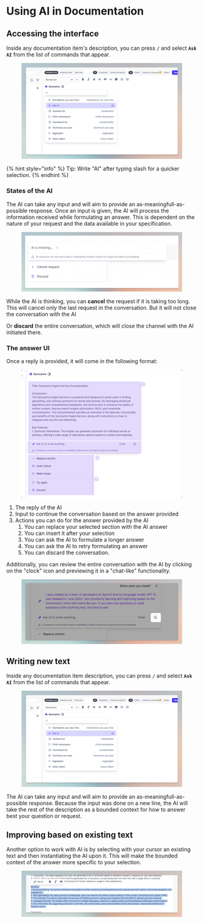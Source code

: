 # Using AI in Documentation

## Accessing the interface

Inside any documentation item's description, you can press **`/`** and select **`Ask AI`** from the list of commands that appear.&#x20;

<figure><img src="../../.gitbook/assets/CleanShot 2024-04-24 at 07.45.06.png" alt=""><figcaption></figcaption></figure>

{% hint style="info" %}
Tip: Write "AI" after typing slash for a quicker selection.&#x20;
{% endhint %}

### States of the AI

The AI can take any input and will aim to provide an as-meaningfull-as-possible response. Once an input is given, the AI will process the information received while formulating an answer. This is dependent on the nature of your request and the data available in your specification.

<figure><img src="../../.gitbook/assets/image (1) (4).png" alt=""><figcaption></figcaption></figure>

While the AI is thinking, you can **cancel** the request if it is taking too long. This will cancel only the last request in the conversation.  But it will not close the conversation with the AI

Or **discard** the entire conversation, which will close the channel with the AI initiated there.



### The answer UI

Once a reply is provided, it will come in the following format:

<figure><img src="../../.gitbook/assets/CleanShot 2024-04-24 at 07.46.20.png" alt=""><figcaption></figcaption></figure>

1. The reply of the AI
2. Input to continue the conversation based on the answer provided
3. Actions you can do for the answer provided by the AI
   1. You can replace your selected section with the AI answer
   2. You can insert it after your selection
   3. You can ask the AI to formulate a longer answer
   4. You can ask the AI to retry formulating an answer
   5. You can discard the conversation.

Additionally, you can review the entire conversation with the AI by clicking on the "clock" icon and previewing it in a "chat-like" functionality.

<figure><img src="../../.gitbook/assets/image (3) (2).png" alt=""><figcaption></figcaption></figure>

## Writing new text

Inside any documentation item description, you can press **`/`** and select **`Ask AI`** from the list of commands that appear.&#x20;

<figure><img src="../../.gitbook/assets/CleanShot 2024-04-24 at 07.45.06.png" alt=""><figcaption></figcaption></figure>

The AI can take any input and will aim to provide an as-meaningfull-as-possible response. Because the input was done on a new line, the AI will take the rest of the description as a bounded context for how to answer best your question or request.

## Improving based on existing text

Another option to work with AI is by selecting with your cursor an existing text and then instantiating the AI upon it. This will make the bounded context of the answer more specific to your selection.

<figure><img src="../../.gitbook/assets/CleanShot 2024-04-24 at 07.48.45.png" alt=""><figcaption></figcaption></figure>

